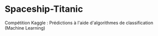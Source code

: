 # Spaceship-Titanic
Compétition Kaggle : Prédictions à l'aide d'algorithmes de classification (Machine Learning)
